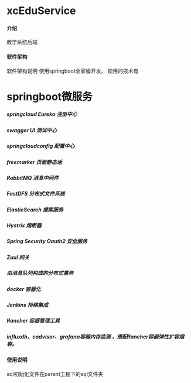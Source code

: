 # xcEduService

#### 介绍
教学系统后端

#### 软件架构
软件架构说明
使用springboot全家桶开发。
使用的技术有
# springboot微服务
##### springcloud Eureka 注册中心
##### swagger UI 测试中心
##### springcloudconfig 配置中心
##### freemarker 页面静态话
##### RabbitMQ 消息中间件
##### FastDFS 分布式文件系统
##### ElasticSearch 搜索服务
##### Hystrix 熔断器
##### Spring Security Oauth2 安全服务
##### Zuul 网关
##### 由消息队列构成的分布式事务
##### docker 容器化
##### Jenkins 持续集成
##### Rancher 容器管理工具
##### influxdb、cadvisor、grafana容器内存监测 ，搭配Rancher容器弹性扩容缩容。




#### 使用说明

sql初始化文件在parent工程下的sql文件夹

